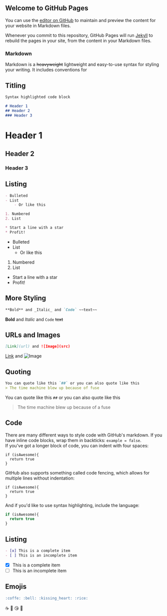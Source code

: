 ## Welcome to GitHub Pages

You can use the [editor on GitHub](https://github.com/ncont021/GitHubFundamentals/edit/gh-pages/index.md) to maintain and preview the content for your website in Markdown files.

Whenever you commit to this repository, GitHub Pages will run [Jekyll](https://jekyllrb.com/) to rebuild the pages in your site, from the content in your Markdown files.

### Markdown

Markdown is a ~~heavyweight~~ lightweight and easy-to-use syntax for styling your writing. It includes conventions for

## Titling 
```markdown
Syntax highlighted code block

# Header 1
## Header 2
### Header 3
```
# Header 1
## Header 2
### Header 3


## Listing
```markdown
- Bulleted
- List
    - Or like this

1. Numbered
2. List

* Start a line with a star
* Profit!
```
- Bulleted
- List
    - Or like this

1. Numbered
2. List

* Start a line with a star
* Profit!

## More Styling 
```Markdown
**Bold** and _Italic_ and `Code` ~~text~~
```
**Bold** and _Italic_ and `Code` ~~text~~

## URLs and Images
```Markdown
[Link](url) and ![Image](src)
```
[Link](https://github.githubassets.com/images/modules/profile/profile-first-pr-dark.svg) and ![Image](https://github.githubassets.com/images/modules/profile/profile-first-pr-dark.svg)

## Quoting
```Markdown
You can quote like this `##` or you can also quote like this 
> The time machine blew up because of fuse
```
You can quote like this `##` or you can also quote like this 
> The time machine blew up because of a fuse


## Code 
There are many different ways to style code with GitHub's markdown. If you have inline code blocks, wrap them in backticks: 
`example = false`.  
If you've got a longer block of code, you can indent with four spaces:

    if (isAwesome){
      return true
    }

GitHub also supports something called code fencing, which allows for multiple lines without indentation:

```
if (isAwesome){
  return true
}
```

And if you'd like to use syntax highlighting, include the language:

```javascript
if (isAwesome){
  return true
}
```
## Listing
```Markdown
- [x] This is a complete item
- [ ] This is an incomplete item
```
- [x] This is a complete item
- [ ] This is an incomplete item

## Emojis
```Markdown
:coffe: :bell: :kissing_heart: :rice:
```
:coffee: :bell: :kissing_heart: :rice:
